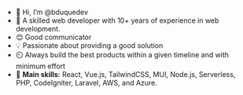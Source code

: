 - 👋 Hi, I’m @bduquedev
- 👨 A skilled web developer with 10+ years of experience in web development.
- 😊 Good communicator
- 💡 Passionate about providing a good solution
- ⏲️ Always build the best products within a given timeline and with minimum effort
- 💪 <b>Main skills:</b> React, Vue.js, TailwindCSS, MUI, Node.js, Serverless, PHP, CodeIgniter, Laravel, AWS, and Azure.

<!---
bduquedev/bduquedev is a ✨ special ✨ repository because its `README.md` (this file) appears on your GitHub profile.
You can click the Preview link to take a look at your changes.
--->

